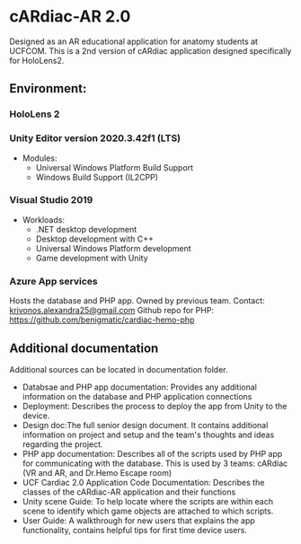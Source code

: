 # cARdiac-AR 2.0
Designed as an AR educational application for anatomy students at UCFCOM. This is a 2nd version of cARdiac application designed specifically for HoloLens2. 
## Environment: <br> 
### HoloLens 2
### Unity Editor version 2020.3.42f1 (LTS)
- Modules:
  *  Universal Windows Platform Build Support
  *  Windows Build Support (IL2CPP)
### Visual Studio 2019
- Workloads:
  * .NET desktop development
  * Desktop development with C++
  * Universal Windows Platform development
  * Game development with Unity
### Azure App services
Hosts the database and PHP app. Owned by previous team. Contact: krivonos.alexandra25@gmail.com
Github repo for PHP: https://github.com/benigmatic/cardiac-hemo-php
## Additional documentation
Additional sources can be located in documentation folder. 
- Databsae and PHP app documentation: Provides any additional information on the database and PHP application connections
- Deployment: Describes the process to deploy the app from Unity to the device.
- Design doc:The full senior design document. It contains  additional information on project and setup and the team's thoughts and ideas regarding the project. 
- PHP app documentation: Describes all of the scripts used by PHP app for communicating with the database. This is used by 3 teams: cARdiac (VR and AR, and Dr.Hemo Escape room) 
- UCF Cardiac 2.0 Application Code Documentation: Describes the classes of the cARdiac-AR application and their functions
- Unity scene Guide: To help locate where the scripts are within each scene to identify which game objects are attached to which scripts.
- User Guide: A walkthrough for new users that explains the app functionality, contains helpful tips for first time device users. 
